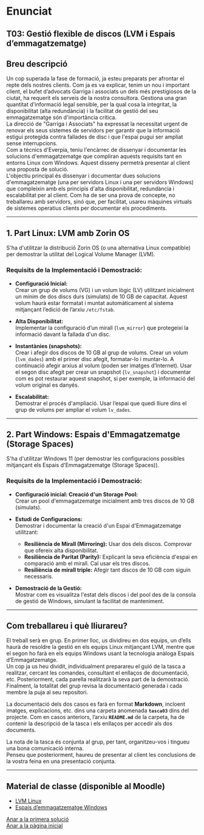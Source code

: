 # Enunciat
## T03: Gestió flexible de discos (LVM i Espais d’emmagatzematge)

## Breu descripció
Un cop superada la fase de formació, ja esteu preparats per afrontar el repte dels nostres clients. Com ja es va explicar, tenim un nou i important client, el bufet d’advocats Garriga i associats un dels més prestigiosos de la ciutat, ha requerit els serveis de la nostra consultora. Gestiona una gran quantitat d'informació legal sensible, per la qual cosa la integritat, la disponibilitat (alta redundància) i la facilitat de gestió del seu emmagatzematge són d'importància crítica.  
La direcció de "Garriga i Associats" ha expressat la necessitat urgent de renovar els seus sistemes de servidors per garantir que la informació estigui protegida contra fallades de disc i que l'espai pugui ser ampliat sense interrupcions.  
Com a tècnics d'Everpia, teniu l'encàrrec de dissenyar i documentar les solucions d'emmagatzematge que compliran aquests requisits tant en entorns Linux com Windows. Aquest disseny permetrà presentar al client una proposta de solució.  
L'objectiu principal és dissenyar i documentar dues solucions d'emmagatzematge (una per servidors Linux i una per servidors Windows) que compleixin amb els principis d'alta disponibilitat, redundància i escalabilitat per al client. Com ha de ser una prova de concepte, no treballareu amb servidors, sinó que, per facilitat, usareu màquines virtuals de sistemes operatius clients per documentar els procediments.  

---

## 1. Part Linux: LVM amb Zorin OS
S'ha d'utilitzar la distribució Zorin OS (o una alternativa Linux compatible) per demostrar la utilitat del Logical Volume Manager (LVM).

### Requisits de la Implementació i Demostració:
- **Configuració Inicial:**  
  Crear un grup de volums (VG) i un volum lògic (LV) utilitzant inicialment un mínim de dos discs durs (simulats) de 10 GB de capacitat. Aquest volum haurà estar formatat i muntat automàticament al sistema mitjançant l’edició de l’arxiu `/etc/fstab`.

- **Alta Disponibilitat:**  
  Implementar la configuració d’un mirall (`lvm_mirror`) que protegeixi la informació davant la fallada d'un disc.

- **Instantànies (snapshots):**  
  Crear i afegir dos discos de 10 GB al grup de volums. Crear un volum (`lvm_dades`) amb el primer disc afegit, formatar-lo i muntar-lo. A continuació afegir arxius al volum (poden ser imatges d’Internet). Usar el segon disc afegit per crear un snapshot (`lv_snapshot`) i documentar com es pot restaurar aquest snapshot, si per exemple, la informació del volum original es danyés.

- **Escalabilitat:**  
  Demostrar el procés d'ampliació. Usar l’espai que quedi lliure dins el grup de volums per ampliar el volum `lv_dades`.

---

## 2. Part Windows: Espais d'Emmagatzematge (Storage Spaces)
S'ha d'utilitzar Windows 11 (per demostrar les configuracions possibles mitjançant els Espais d'Emmagatzematge (Storage Spaces)).

### Requisits de la Implementació i Demostració:
- **Configuració inicial: Creació d'un Storage Pool:**  
  Crear un pool d'emmagatzematge inicialment amb tres discos de 10 GB (simulats).

- **Estudi de Configuracions:**  
  Demostrar i documentar la creació d'un Espai d'Emmagatzematge utilitzant:
  - **Resiliència de Mirall (Mirroring):** Usar dos dels discos. Comprovar que ofereix alta disponibilitat.  
  - **Resiliència de Paritat (Parity):** Explicant la seva eficiència d'espai en comparació amb el mirall. Cal usar els tres discos.  
  - **Resiliència de mirall triple:** Afegir tant discos de 10 GB com siguin necessaris.

- **Demostració de la Gestió:**  
  Mostrar com es visualitza l'estat dels discos i del pool des de la consola de gestió de Windows, simulant la facilitat de manteniment.

---

## Com treballareu i què lliurareu?
El treball serà en grup. En primer lloc, us dividireu en dos equips, un d’ells haurà de resoldre la gestió en els equips Linux mitjançant LVM, mentre que el segon ho farà en els equips Windows usant la tecnologia anàloga Espais d’Emmagatzematge.  
Un cop ja us heu dividit, individualment preparareu el guió de la tasca a realitzar, cercant les comandes, consultant el enllaços de documentació, etc. Posteriorment, cada parella realitzarà la seva part de la demostració.  
Finalment, la totalitat del grup revisa la documentació generada i cada membre la puja al seu repositori.  

La documentació dels dos casos es farà en format **Markdown**, incloent imatges, explicacions, etc. dins una carpeta anomenada **`tasca03`** dins del projecte. Com en casos anteriors, l’arxiu **`README.md`** de la carpeta, ha de contenir la descripció de la tasca i els enllaços per accedir als dos documents.  

La nota de la tasca és conjunta al grup, per tant, organitzeu-vos i tingueu una bona comunicació interna.  
Penseu que posteriorment, haureu de presentar al client les conclusions de la vostra feina en una presentació conjunta.  

---

## Material de classe (disponible al Moodle)
- [LVM Linux](https://docs.google.com/presentation/d/1EFSMfLQRM0wvxRFEvXLN0oaiBq3goWNQ/edit?usp=sharing&ouid=104728425662496836733&rtpof=true&sd=true)
- [Espais d’emmagatzematge Windows](https://docs.google.com/presentation/d/1Xi9atPzB6fmiLM0qmKP2PxBrixb-s-ZB/edit?usp=sharing&ouid=104728425662496836733&rtpof=true&sd=true)

[Anar a la primera solució](../Tasca03/Guia.md)                                                 
[Anar a la pàgina inicial](../README.md)
